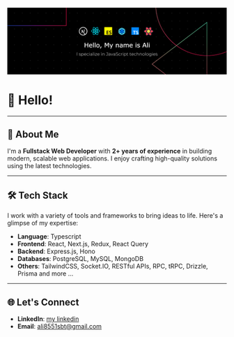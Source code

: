 [![Header](https://github.com/AliSabet1380/AliSabet1380/blob/main/banner-1.jpg)](https://github.com/AliSabet1380)

# 👋 Hello!

---

## 🚀 About Me  
I'm a **Fullstack Web Developer** with **2+ years of experience** in building modern, scalable web applications. I enjoy crafting high-quality solutions using the latest technologies.

---

## 🛠️ Tech Stack  
I work with a variety of tools and frameworks to bring ideas to life. Here's a glimpse of my expertise:

- **Language**: Typescript
- **Frontend**: React, Next.js, Redux, React Query  
- **Backend**: Express.js, Hono  
- **Databases**: PostgreSQL, MySQL, MongoDB  
- **Others**: TailwindCSS, Socket.IO, RESTful APIs, RPC, tRPC, Drizzle, Prisma and more ... 

---

## 🌐 Let's Connect 
 
- **LinkedIn**: [my linkedin](https://www.linkedin.com/in/ali-sabet-79629a249?utm_source=share&utm_campaign=share_via&utm_content=profile&utm_medium=android_app)  
- **Email**: [ali8551sbt@gmail.com](mailto:ali8551sbt@gmail.com)
